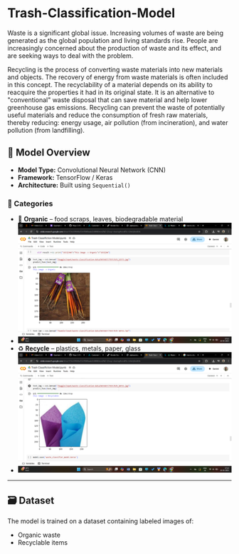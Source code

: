 # Trash-Classification-Model
Waste is a significant global issue. Increasing volumes of waste are being generated as the global population and living standards rise. People are increasingly concerned about the production of waste and its effect, and are seeking ways to deal with the problem.


Recycling is the process of converting waste materials into new materials and objects. The recovery of energy from waste materials is often included in this concept. The recyclability of a material depends on its ability to reacquire the properties it had in its original state. It is an alternative to "conventional" waste disposal that can save material and help lower greenhouse gas emissions. Recycling can prevent the waste of potentially useful materials and reduce the consumption of fresh raw materials, thereby reducing: energy usage, air pollution (from incineration), and water pollution (from landfilling).

## 🧠 Model Overview



- **Model Type:** Convolutional Neural Network (CNN)
- **Framework:** TensorFlow / Keras
- **Architecture:** Built using `Sequential()`

### 🧪 Categories

- 🍌 **Organic** – food scraps, leaves, biodegradable material
- ![Trash Classifier Output](Screenshot%20(397).png)
- ♻️ **Recycle** – plastics, metals, paper, glass
- ![Trash Classifier Output](Screenshot%20(398).png)

---

## 🗃️ Dataset

The model is trained on a dataset containing labeled images of:

- Organic waste
- Recyclable items


